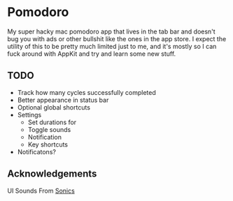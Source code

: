 # Pomodoro

My super hacky mac pomodoro app that lives in the tab bar and doesn't bug you with ads or other bullshit like the ones in the app store. I expect the utility of this to be pretty much limited just to me, and it's mostly so I can fuck around with AppKit and try and learn some new stuff.

## TODO

- Track how many cycles successfully completed
- Better appearance in status bar
- Optional global shortcuts
- Settings
	- Set durations for 
	- Toggle sounds
	- Notification
	- Key shortcuts
- Notificatons?

## Acknowledgements

UI Sounds From [Sonics](http://www.sonics.io/)
